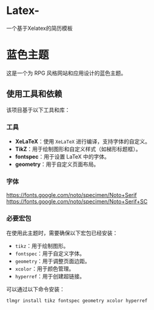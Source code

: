 # Latex-
一个基于Xelatex的简历模板
# 蓝色主题

这是一个为 RPG 风格网站和应用设计的蓝色主题。

## 使用工具和依赖

该项目基于以下工具和库：

### 工具

- **XeLaTeX**：使用 `XeLaTeX` 进行编译，支持字体的自定义。
- **TikZ**：用于绘制图形和自定义样式（如梯形标题框）。
- **fontspec**：用于设置 LaTeX 中的字体。
- **geometry**：用于自定义页面布局。

### 字体

https://fonts.google.com/noto/specimen/Noto+Serif
https://fonts.google.com/noto/specimen/Noto+Serif+SC

### 必要宏包

在使用此主题时，需要确保以下宏包已经安装：

- `tikz`：用于绘制图形。
- `fontspec`：用于自定义字体。
- `geometry`：用于调整页面边距。
- `xcolor`：用于颜色管理。
- `hyperref`：用于创建超链接。

可以通过以下命令安装：

```bash
tlmgr install tikz fontspec geometry xcolor hyperref

